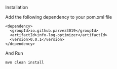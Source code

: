 Installation

Add the following dependency to your pom.xml file
```
<dependency>
  <groupId>io.github.parvez3019</groupId>
  <artifactId>info-log-optimizer</artifactId>
  <version>0.0.1</version>
</dependency>
```

And Run
```
mvn clean install
```
